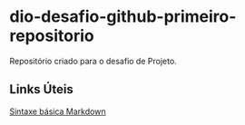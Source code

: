 # dio-desafio-github-primeiro-repositorio
Repositório criado para o desafio de Projeto.
 ## Links Úteis
[Sintaxe básica  Markdown](https://markdown.net.br/sintaxe-basica/)
